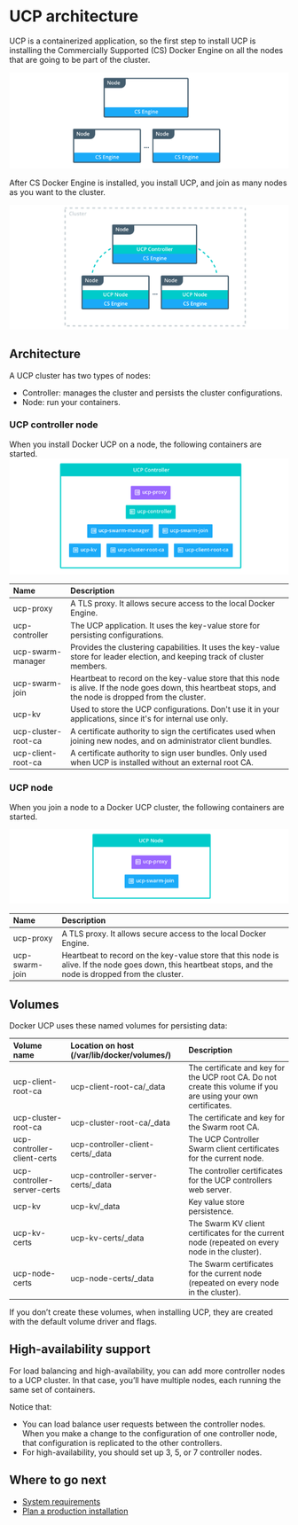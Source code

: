 <!--[metadata]>
+++
title = "Architecture"
description = "Learn about the architecture of Docker Universal Control Plane."
keywords = ["docker, ucp, architecture"]
[menu.main]
parent="mn_ucp"
identifier="ucp_architecture"
weight=20
+++
<![end-metadata]-->

# UCP architecture

UCP is a containerized application, so the first step to install UCP is
installing the Commercially Supported (CS) Docker Engine on all the nodes that
are going to be part of the cluster.

![](images/architecture-1.png)

After CS Docker Engine is installed, you install UCP, and join as many
nodes as you want to the cluster.

![](images/architecture-2.png)

## Architecture

A UCP cluster has two types of nodes:

* Controller: manages the cluster and persists the cluster configurations.
* Node: run your containers.


### UCP controller node

When you install Docker UCP on a node, the following containers are started.
![](images/architecture-3.png)

| Name                | Description                                                                                                                                                |
|:--------------------|:-----------------------------------------------------------------------------------------------------------------------------------------------------------|
| ucp-proxy           | A TLS proxy. It allows secure access to the local Docker Engine.                                                                                           |
| ucp-controller      | The UCP application. It uses the key-value store for persisting configurations.                                                                            |
| ucp-swarm-manager   | Provides the clustering capabilities. It uses the key-value store for leader election, and keeping track of cluster members.                               |
| ucp-swarm-join      | Heartbeat to record on the key-value store that this node is alive. If the node goes down, this heartbeat stops, and the node is dropped from the cluster. |
| ucp-kv              | Used to store the UCP configurations. Don't use it in your applications, since it's for internal use only.                                                 |
| ucp-cluster-root-ca | A certificate authority to sign the certificates used when joining new nodes, and on administrator client bundles.                                         |
| ucp-client-root-ca  | A certificate authority to sign user bundles. Only used when UCP is installed without an external root CA.                                                 |

### UCP node

When you join a node to a Docker UCP cluster, the following containers are
started.

![](images/architecture-4.png)

| Name           | Description                                                                                                                                                |
|:---------------|:-----------------------------------------------------------------------------------------------------------------------------------------------------------|
| ucp-proxy      | A TLS proxy. It allows secure access to the local Docker Engine.                                                                                           |
| ucp-swarm-join | Heartbeat to record on the key-value store that this node is alive. If the node goes down, this heartbeat stops, and the node is dropped from the cluster. |


## Volumes

Docker UCP uses these named volumes for persisting data:

| Volume name                 | Location on host (/var/lib/docker/volumes/) | Description                                                                                                    |
|:----------------------------|:--------------------------------------------|:---------------------------------------------------------------------------------------------------------------|
| ucp-client-root-ca          | ucp-client-root-ca/_data                    | The certificate and key for the UCP root CA. Do not create this volume if you are using your own certificates. |
| ucp-cluster-root-ca         | ucp-cluster-root-ca/_data                   | The certificate and key for the Swarm root CA.                                                                 |
| ucp-controller-client-certs | ucp-controller-client-certs/_data           | The UCP Controller Swarm client certificates for the current node.                                             |
| ucp-controller-server-certs | ucp-controller-server-certs/_data           | The controller certificates for the UCP controllers web server.                                                |
| ucp-kv                      | ucp-kv/_data                                | Key value store persistence.                                                                                   |
| ucp-kv-certs                | ucp-kv-certs/_data                          | The Swarm KV client certificates for the current node (repeated on every node in the cluster).                 |
| ucp-node-certs              | ucp-node-certs/_data                        | The Swarm certificates for the current node (repeated on every node in the cluster).                           |


If you don’t create these volumes, when installing UCP, they are created with
the default volume driver and flags.

## High-availability support
For load balancing and high-availability, you can add more controller nodes
to a UCP cluster. In that case, you’ll have multiple nodes, each running the
same set of containers.

<!--TODO: add diagram with 3 controllers -->

Notice that:

* You can load balance user requests between the controller nodes.
When you make a change to the configuration of one controller node, that
configuration is replicated to the other controllers.
* For high-availability, you should set up 3, 5, or 7 controller nodes.

## Where to go next

* [System requirements](installation/system-requirements.md)
* [Plan a production installation](installation/plan-production-install.md)
